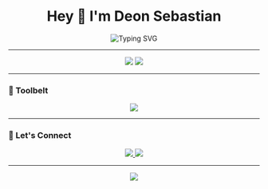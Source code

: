 <h1 align="center">Hey 🐧 I'm Deon Sebastian</h1>

<p align="center">
  <img src="https://readme-typing-svg.demolab.com?font=Fira+Code&size=22&pause=1000&color=00FFD9&center=true&width=435&lines=Cybersecurity+%7C+Linux+%7C+Web+Dev;Always+learning+new+things..." alt="Typing SVG" />
</p>

---

<p align="center">
  <img src="https://github-readme-stats.vercel.app/api?username=deonsebastian&show_icons=true&theme=tokyonight&hide_border=true" />
  <img src="https://github-readme-stats.vercel.app/api/top-langs/?username=deonsebastian&layout=compact&theme=tokyonight&hide_border=true" />
</p>

---

### 🧰 Toolbelt

<p align="center">
  <img src="https://skillicons.dev/icons?i=linux,java,html,css,js,mysql,bash,vscode,github" />
</p>

---

### 🔗 Let's Connect

<p align="center">
  <a href="https://linkedin.com/in/deon-sebastian" target="_blank">
    <img src="https://img.shields.io/badge/LinkedIn-blue?style=for-the-badge&logo=linkedin&logoColor=white" />
  </a>
  <a href="mailto:yourmail@gmail.com" target="_blank">
    <img src="https://img.shields.io/badge/Gmail-red?style=for-the-badge&logo=gmail&logoColor=white" />
  </a>
</p>

---

<p align="center">
  <img src="https://quotes-github-readme.vercel.app/api?type=horizontal&theme=tokyonight" />
</p>

